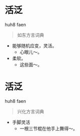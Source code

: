 # 活泛
huh8 faen
> 如东方言词典
- 能够随机应变，灵活。
  - 心眼儿～。
- 柔软。
  - 这些面～。

# 活泛
huh8 faen
> 兴化方言词典
- 手脚灵活
  - 一根三节棍在他手上舞得～。
